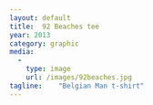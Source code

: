 ```yaml
---
layout: default
title:  92 Beaches tee
year: 2013
category: graphic
media:
  -
    type: image
    url: /images/92beaches.jpg
tagline:    "Belgian Man t-shirt"
---
```

